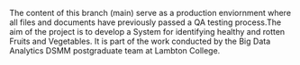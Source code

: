 The content of this branch (main) serve as a production enviornment where all files and documents have previously passed a QA testing process.The aim of the project is to develop a System for identifying healthy and rotten Fruits and Vegetables. It is part of the work conducted by the Big Data Analytics DSMM postgraduate team at Lambton College.
